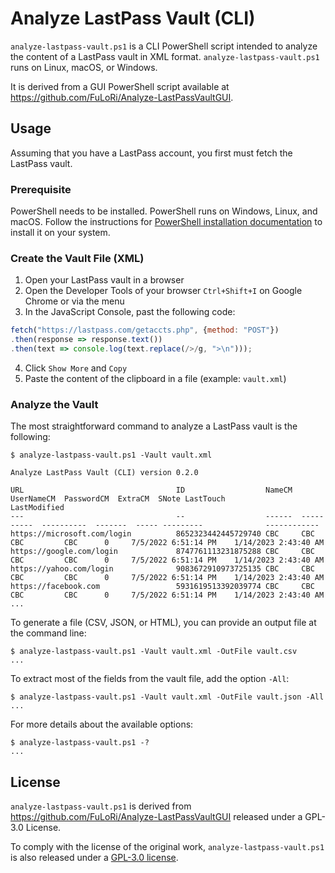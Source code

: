 # Analyze LastPass Vault (CLI)

`analyze-lastpass-vault.ps1` is a CLI PowerShell script intended to analyze the content of a LastPass vault in XML format. `analyze-lastpass-vault.ps1` runs on Linux, macOS, or Windows.

It is derived from a GUI PowerShell script available at https://github.com/FuLoRi/Analyze-LastPassVaultGUI.

## Usage

Assuming that you have a LastPass account, you first must fetch the LastPass vault.

### Prerequisite

PowerShell needs to be installed. PowerShell runs on Windows, Linux, and macOS.
Follow the instructions for [PowerShell installation documentation](https://learn.microsoft.com/en-us/powershell/scripting/install/installing-powershell?view=powershell-7.3) to install it on your system.

### Create the Vault File (XML)

1. Open your LastPass vault in a browser
1. Open the Developer Tools of your browser `Ctrl+Shift+I` on Google Chrome or via the menu
1. In the JavaScript Console, past the following code:

```javascript
fetch("https://lastpass.com/getaccts.php", {method: "POST"})
.then(response => response.text())
.then(text => console.log(text.replace(/>/g, ">\n")));
```

4. Click `Show More` and `Copy`
4. Paste the content of the clipboard in a file (example: `vault.xml`)

### Analyze the Vault

The most straightforward command to analyze a LastPass vault is the following:

```
$ analyze-lastpass-vault.ps1 -Vault vault.xml

Analyze LastPass Vault (CLI) version 0.2.0

URL                                  ID                  NameCM  UserNameCM  PasswordCM  ExtraCM  SNote LastTouch              LastModified
---                                  --                  ------  ----------  ----------  -------  ----- ---------              ------------
https://microsoft.com/login          8652323442445729740 CBC     CBC         CBC         CBC      0     7/5/2022 6:51:14 PM    1/14/2023 2:43:40 AM
https://google.com/login             8747761113231875288 CBC     CBC         CBC         CBC      0     7/5/2022 6:51:14 PM    1/14/2023 2:43:40 AM
https://yahoo.com/login              9083672910973725135 CBC     CBC         CBC         CBC      0     7/5/2022 6:51:14 PM    1/14/2023 2:43:40 AM
https://facebook.com                 5931619513392039774 CBC     CBC         CBC         CBC      0     7/5/2022 6:51:14 PM    1/14/2023 2:43:40 AM
...
```

To generate a file (CSV, JSON, or HTML), you can provide an output file at the command line:

```
$ analyze-lastpass-vault.ps1 -Vault vault.xml -OutFile vault.csv
...
```

To extract most of the fields from the vault file, add the option `-All`:

```
$ analyze-lastpass-vault.ps1 -Vault vault.xml -OutFile vault.json -All
...
```

For more details about the available options:

```
$ analyze-lastpass-vault.ps1 -?
...
```

## License

`analyze-lastpass-vault.ps1` is derived from https://github.com/FuLoRi/Analyze-LastPassVaultGUI released under a GPL-3.0 License.

To comply with the license of the original work, `analyze-lastpass-vault.ps1` is also released under a [GPL-3.0 license](LICENSE).